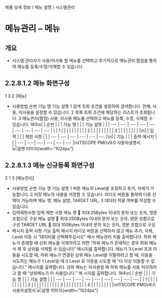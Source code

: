<!--breadcrumb:제품 상세 정보 / 메뉴 설명 / 시스템관리--><span class="md-breadcrumb">제품 상세 정보 / 메뉴 설명 / 시스템관리</span>
# 메뉴관리 – 메뉴
<!--5th-h2-toc-->
## 개요

- 시스템 관리자가 사용/미사용 할 메뉴를 선택하고 추가적으로 메뉴관리 팝업을 통하여 메뉴를 등록/수정/삭제할 수 있습니다.
## 2.2.8.1.2 메뉴 화면구성
1
3
2
[메뉴]
- 사용방법
순번 기능 명 기능 설명
1 검색 조회 조건을 설정하여 검색합니다. 전체, 사용, 미사용을 설정할 수 있습니다.
2 목록 조회 조건에 해당하는 리스트가 조회됩니다.
3 메뉴관리(팝업) 사용, 미사용 메뉴를 선택하고 메뉴를 등록, 수정, 삭제할 수 있습니다.
183\n|  | 순번 |  |  | 기능 명 |  |  | 기능 설명 |  |
| --- | --- | --- | --- | --- | --- | --- | --- | --- |
|  | 1 |  |  |  |  |  |  |  |
|  | 2 |  |  |  |  |  |  |  |
| 3 |  |  |  |  |  |  |  |  |\n|  | 입력 |  |  | 제한 사항 |  |
| --- | --- | --- | --- | --- | --- |\n|  | 기능 |  |  | 출력 메시지 |  |
| --- | --- | --- | --- | --- | --- |\nITSCOPE PMOv9.0 사용자설명서
![설명 이미지](/02_outputs/manual_images/2.2.8.1.2.png){width="1024px"}
## 2.2.8.1.3 메뉴 신규등록 화면구성
2
1
3
[메뉴관리]
- 사용방법
순번 기능 명 기능 설명
1 버튼 메뉴의 Level을 조정하고 추가, 삭제가 가능합니다.
2 저장 메뉴의 내용을 저장할 수 있습니다.
라디오 버튼을 통하여 다중 선택이 가능하며 메뉴 명, 메뉴 설명, TARGET URL,
3 데이터
적용 여부를 작성할 수 있습니다.
- 입력제한사항
입력 제한 사항
메뉴 명  최대 25Bytes 이내의 문자 또는 숫자, 영문 조합으로 구성
메뉴 설명  최대 250Bytes 이내의 문자 또는 숫자, 영문 조합으로 구성
TARGET URL  최대 100Bytes 이내의 문자 또는 숫자, 영문 조합으로 구성
- 메시지 출력 사항
기능 출력 메시지
라디오 버튼을 선택하지 않고 메뉴 추가, 삭제, Level 이동 시 “데이터를 선택해주십시오” 메시
메뉴관리
지를 출력합니다.
하위 메뉴가 존재할 때 상위 메뉴를 삭제하려고 하면 “하위 메뉴가 존재하는 경우 하위 메뉴 삭
제 후 상위를 삭제할 수 있습니다” 메시지를 출력합니다.
메뉴가 3 Level 초과 이동을 시도할 때, 하위 메뉴가 연결된 상위 메뉴 Level을 이탈하려고 할
때, 이동을 시도하는 메뉴가 1 Level일 때 0 Level 로 이동을 시도할 때 “더 이상 이동할 수 없
습니다.” 메시지를 출력합니다.
상위 메뉴는 미사용일 때 하위 메뉴를 사용 처리하려고 할 때 “상위메뉴가 미 사용입니다.” 메
시지를 출력합니다.
184\n|  | 순번 |  |  | 기능 명 |  |  | 기능 설명 |  |
| --- | --- | --- | --- | --- | --- | --- | --- | --- |
| 1 |  |  |  |  |  |  |  |  |
| 2 |  |  |  |  |  |  |  |  |
|  | 3 |  |  |  |  |  |  |  |
| 4 |  |  |  |  |  |  |  |  |\nITSCOPE PMOv9.0 사용자설명서
![설명 이미지](/02_outputs/manual_images/2.2.8.1.3.png){width="1024px"}
